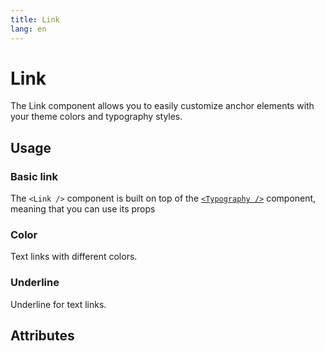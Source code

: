 ```yaml
---
title: Link
lang: en
---
```


<script setup lang="ts">
  import props from "../../../example/link/description/en-props.ts";
</script>

# Link

The Link component allows you to easily customize anchor elements with your theme colors and typography styles.


## Usage

### Basic link

The `<Link />` component is built on top of the [`<Typography />`](./typography.md) component, meaning that you can use its props
<demo src="../../../example/link/basic.vue" preview="[2-3]" />

### Color

Text links with different colors.
<demo src="../../../example/link/color.vue" />

### Underline

Underline for text links.
<demo src="../../../example/link/underline.vue" />


## Attributes

<data-table type="props" lang="en" :data="props" />
